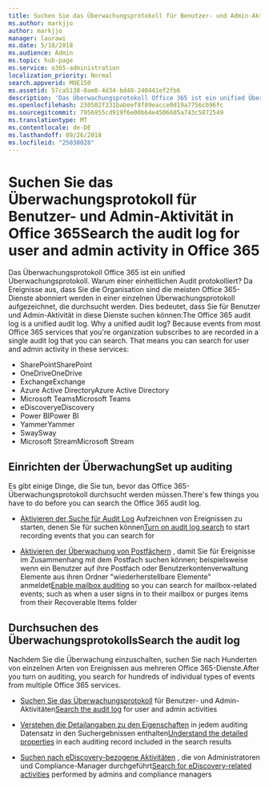 ```yaml
---
title: Suchen Sie das Überwachungsprotokoll für Benutzer- und Admin-Aktivität in Office 365
ms.author: markjjo
author: markjjo
manager: laurawi
ms.date: 5/18/2018
ms.audience: Admin
ms.topic: hub-page
ms.service: o365-administration
localization_priority: Normal
search.appverid: MOE150
ms.assetid: 57ca5138-0ae0-4d34-bd40-240441ef2fb6
description: 'Das Überwachungsprotokoll Office 365 ist ein unified Überwachungsprotokoll. Warum einer einheitlichen Audit protokolliert? Da Ereignisse aus, dass Sie die Organisation sind die meisten Office 365-Dienste abonniert werden in einer einzelnen Überwachungsprotokoll aufgezeichnet, die durchsucht werden. Dies bedeutet, dass Sie für Benutzer und Admin-Aktivität in diese Dienste suchen können:'
ms.openlocfilehash: 230502f331babeef8f89eacce0d19a7756cb96fc
ms.sourcegitcommit: 7956955cd919f6e00b64e4506605a743c5872549
ms.translationtype: MT
ms.contentlocale: de-DE
ms.lasthandoff: 09/26/2018
ms.locfileid: "25038028"
---
```

# <a name="search-the-audit-log-for-user-and-admin-activity-in-office-365"></a><span data-ttu-id="2a1a0-106">Suchen Sie das Überwachungsprotokoll für Benutzer- und Admin-Aktivität in Office 365</span><span class="sxs-lookup"><span data-stu-id="2a1a0-106">Search the audit log for user and admin activity in Office 365</span></span>

<span data-ttu-id="2a1a0-p102">Das Überwachungsprotokoll Office 365 ist ein unified Überwachungsprotokoll. Warum einer einheitlichen Audit protokolliert? Da Ereignisse aus, dass Sie die Organisation sind die meisten Office 365-Dienste abonniert werden in einer einzelnen Überwachungsprotokoll aufgezeichnet, die durchsucht werden. Dies bedeutet, dass Sie für Benutzer und Admin-Aktivität in diese Dienste suchen können:</span><span class="sxs-lookup"><span data-stu-id="2a1a0-p102">The Office 365 audit log is a unified audit log. Why a unified audit log? Because events from most Office 365 services that you're organization subscribes to are recorded in a single audit log that you can search. That means you can search for user and admin activity in these services:</span></span> 
  
- <span data-ttu-id="2a1a0-111">SharePoint</span><span class="sxs-lookup"><span data-stu-id="2a1a0-111">SharePoint</span></span>
- <span data-ttu-id="2a1a0-112">OneDrive</span><span class="sxs-lookup"><span data-stu-id="2a1a0-112">OneDrive</span></span>
- <span data-ttu-id="2a1a0-113">Exchange</span><span class="sxs-lookup"><span data-stu-id="2a1a0-113">Exchange</span></span>
- <span data-ttu-id="2a1a0-114">Azure Active Directory</span><span class="sxs-lookup"><span data-stu-id="2a1a0-114">Azure Active Directory</span></span>
- <span data-ttu-id="2a1a0-115">Microsoft Teams</span><span class="sxs-lookup"><span data-stu-id="2a1a0-115">Microsoft Teams</span></span>
- <span data-ttu-id="2a1a0-116">eDiscovery</span><span class="sxs-lookup"><span data-stu-id="2a1a0-116">eDiscovery</span></span>
- <span data-ttu-id="2a1a0-117">Power BI</span><span class="sxs-lookup"><span data-stu-id="2a1a0-117">Power BI</span></span>
- <span data-ttu-id="2a1a0-118">Yammer</span><span class="sxs-lookup"><span data-stu-id="2a1a0-118">Yammer</span></span>
- <span data-ttu-id="2a1a0-119">Sway</span><span class="sxs-lookup"><span data-stu-id="2a1a0-119">Sway</span></span>
- <span data-ttu-id="2a1a0-120">Microsoft Stream</span><span class="sxs-lookup"><span data-stu-id="2a1a0-120">Microsoft Stream</span></span>
   
 ## <a name="set-up-auditing"></a><span data-ttu-id="2a1a0-121">Einrichten der Überwachung</span><span class="sxs-lookup"><span data-stu-id="2a1a0-121">Set up auditing</span></span>
  
<span data-ttu-id="2a1a0-122">Es gibt einige Dinge, die Sie tun, bevor das Office 365-Überwachungsprotokoll durchsucht werden müssen.</span><span class="sxs-lookup"><span data-stu-id="2a1a0-122">There's few things you have to do before you can search the Office 365 audit log.</span></span>
  
- <span data-ttu-id="2a1a0-123">[Aktivieren der Suche für Audit Log](turn-audit-log-search-on-or-off.md) Aufzeichnen von Ereignissen zu starten, denen Sie für suchen können</span><span class="sxs-lookup"><span data-stu-id="2a1a0-123">[Turn on audit log search](turn-audit-log-search-on-or-off.md) to start recording events that you can search for</span></span> 
    
- <span data-ttu-id="2a1a0-124">[Aktivieren der Überwachung von Postfächern](enable-mailbox-auditing.md) , damit Sie für Ereignisse im Zusammenhang mit dem Postfach suchen können; beispielsweise wenn ein Benutzer auf ihre Postfach oder Benutzerkontenverwaltung Elemente aus ihren Ordner "wiederherstellbare Elemente" anmeldet</span><span class="sxs-lookup"><span data-stu-id="2a1a0-124">[Enable mailbox auditing](enable-mailbox-auditing.md) so you can search for mailbox-related events; such as when a user signs in to their mailbox or purges items from their Recoverable Items folder</span></span> 
    
 ## <a name="search-the-audit-log"></a><span data-ttu-id="2a1a0-125">Durchsuchen des Überwachungsprotokolls</span><span class="sxs-lookup"><span data-stu-id="2a1a0-125">Search the audit log</span></span>
  
<span data-ttu-id="2a1a0-126">Nachdem Sie die Überwachung einzuschalten, suchen Sie nach Hunderten von einzelnen Arten von Ereignissen aus mehreren Office 365-Dienste.</span><span class="sxs-lookup"><span data-stu-id="2a1a0-126">After you turn on auditing, you search for hundreds of individual types of events from multiple Office 365 services.</span></span>
  
- <span data-ttu-id="2a1a0-127">[Suchen Sie das Überwachungsprotokoll](search-the-audit-log-in-security-and-compliance.md) für Benutzer- und Admin-Aktivitäten</span><span class="sxs-lookup"><span data-stu-id="2a1a0-127">[Search the audit log](search-the-audit-log-in-security-and-compliance.md) for user and admin activities</span></span> 
    
- <span data-ttu-id="2a1a0-128">[Verstehen die Detailangaben zu den Eigenschaften](detailed-properties-in-the-office-365-audit-log.md) in jedem auditing Datensatz in den Suchergebnissen enthalten</span><span class="sxs-lookup"><span data-stu-id="2a1a0-128">[Understand the detailed properties](detailed-properties-in-the-office-365-audit-log.md) in each auditing record included in the search results</span></span> 
    
- <span data-ttu-id="2a1a0-129">[Suchen nach eDiscovery-bezogene Aktivitäten](search-for-ediscovery-activities-in-the-audit-log.md) , die von Administratoren und Compliance-Manager durchgeführt</span><span class="sxs-lookup"><span data-stu-id="2a1a0-129">[Search for eDiscovery-related activities](search-for-ediscovery-activities-in-the-audit-log.md) performed by admins and compliance managers</span></span> 
